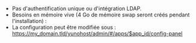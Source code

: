 * Pas d'authentification unique ou d'intégration LDAP.
* Besoins en mémoire vive (4 Go de mémoire swap seront créés pendant l'installation) :
* La configuration peut être modifiée sous : https://my_domain.tld/yunohost/admin/#/apps/$app_id/config-panel

